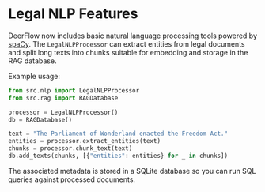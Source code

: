 # Legal NLP Features

DeerFlow now includes basic natural language processing tools powered by
[spaCy](https://spacy.io). The `LegalNLPProcessor` can extract entities from
legal documents and split long texts into chunks suitable for embedding and
storage in the RAG database.

Example usage:

```python
from src.nlp import LegalNLPProcessor
from src.rag import RAGDatabase

processor = LegalNLPProcessor()
db = RAGDatabase()

text = "The Parliament of Wonderland enacted the Freedom Act."
entities = processor.extract_entities(text)
chunks = processor.chunk_text(text)
db.add_texts(chunks, [{"entities": entities} for _ in chunks])
```

The associated metadata is stored in a SQLite database so you can run SQL queries
against processed documents.

